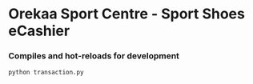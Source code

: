 # Orekaa Sport Centre - Sport Shoes eCashier

### Compiles and hot-reloads for development
```
python transaction.py
```